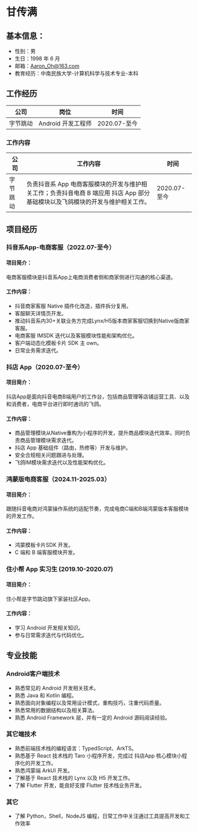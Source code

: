 # 甘传满
## 基本信息：
- 性别：男
- 生日：1998 年 6 月
- 邮箱：Aaron_Oh@163.com
- 教育经历：中南民族大学-计算机科学与技术专业-本科

## 工作经历
| 公司     | 岗位 | 时间 |
| ----------- | ----------- | ----------- | 
| 字节跳动     | Android 开发工程师       | 2020.07-至今 |

### 工作内容
| 公司     | 工作内容 | 时间 |
| ----------- | ----------- | ----------- | 
| 字节跳动     | 负责抖音系 App 电商客服模块的开发与维护相关工作；负责抖音电商 B 端应用 抖店 App 部分基础模块以及飞鸽模块的开发与维护相关工作。      | 2020.07-至今 |


## 项目经历
### 抖音系App-电商客服（2022.07-至今）
#### 项目简介：
电商客服模块是抖音系App上电商消费者侧和商家侧进行沟通的核心渠道。
#### 工作内容：
- 抖音商家客服 Native 插件化改造，插件拆分复用。
- 客服聊天详情页开发。
- 推动抖音系内30+关联业务方完成Lynx/H5版本商家客服切换到Native版商家客服。
- 电商客服 IMSDK 迭代以及客服模块性能和架构优化。
- 客户端动态化模板卡片 SDK 主 own。
- 日常业务需求迭代。
  
### 抖店 App（2020.07-至今）
#### 项目简介：
抖店App是面向抖音电商B端用户的工作台，包括商品管理等店铺运营工具、以及和消费者，电商平台进行即时通讯的飞鸽。
#### 工作内容：
- 商品管理模块从Native重构为小程序的开发，提升商品模块迭代效率，同时负责商品管理模块需求迭代。
- 抖店 App 基础组件（路由，热修等）开发与维护。
- 安全合规相关问题跟进与处理。
- 飞鸽IM模块需求迭代以及性能架构优化。

### 鸿蒙版电商客服（2024.11-2025.03）
#### 项目简介：
跟随抖音电商对鸿蒙操作系统的适配节奏，完成电商C端和B端鸿蒙版本客服模块的开发工作。
#### 工作内容：
- 鸿蒙模板卡片SDK 开发。
- C 端和 B 端客服模块开发。

### 住小帮 App 实习生 (2019.10-2020.07)
#### 项目简介：
住小帮是字节跳动旗下家装社区App。
#### 工作内容：
- 学习 Android 开发相关知识。
- 参与日常需求迭代与代码优化。


## 专业技能
### Android客户端技术
- 熟悉常见的 Android 开发相关技术。
- 熟悉 Java 和 Kotlin 编程。
- 熟悉面向对象编程以及常用设计模式，重构技巧，注重代码质量。
- 熟悉常用的数据结构以及相关算法。
- 熟悉 Android Framework 层，并有一定的 Android 源码阅读经验。
### 其它端技术
- 熟悉前端技术栈的编程语言：TypedScript、ArkTS。
- 熟悉基于 React 技术栈的 Taro 小程序开发，完成过 抖店App 核心模块小程序化的开发工作。
- 熟悉鸿蒙端 ArkUI 开发。
- 了解基于 React 技术栈的 Lynx 以及 H5 开发工作。
- 了解 Flutter 开发，能良好支撑 Flutter 技术栈业务开发。
### 其它
- 了解 Python，Shell，NodeJS 编程，日常工作中关注通过工具提高开发和工作效率